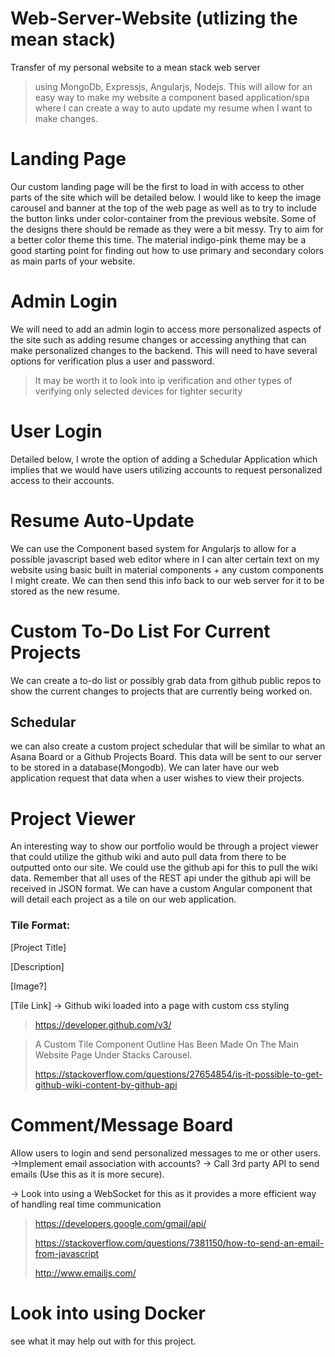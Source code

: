 # Web-Server-Website (utlizing the mean stack)
Transfer of my personal website to a mean stack web server
>using MongoDb, Expressjs, Angularjs, Nodejs.
This will allow for an easy way to make my website a component based application/spa where I can create a way to auto update my resume when I want to make changes.

# Landing Page
Our custom landing page will be the first to load in with access to other parts of the site which will be detailed below. I would like to keep the image carousel and banner at the top of the web page as well as to try to include the button links under color-container from the previous website. Some of the designs there should be remade as they were a bit messy. Try to aim for a better color theme this time. The material indigo-pink theme may be a good starting point for finding out how to use primary and secondary colors as main parts of your website.

# Admin Login
We will need to add an admin login to access more personalized aspects of the site such as adding resume changes or accessing anything that can make personalized changes to the backend. This will need to have several options for verification plus a user and password.
>It may be worth it to look into ip verification and other types of verifying only selected devices for tighter security

# User Login
Detailed below, I wrote the option of adding a Schedular Application which implies that we would have users utilizing accounts to request personalized access to their accounts.

# Resume Auto-Update
We can use the Component based system for Angularjs to allow for a possible javascript based web editor where in I can alter certain text on my website using basic built in material components + any custom components I might create. We can then send this info back to our web server for it to be stored as the new resume.

# Custom To-Do List For Current Projects
We can create a to-do list or possibly grab data from github public repos to show the current changes to projects that are currently being worked on.
## Schedular
we can also create a custom project schedular that will be similar to what an Asana Board or a Github Projects Board. This data will be sent to our server to be stored in a database(Mongodb). We can later have our web application request that data when a user wishes to view their projects.

# Project Viewer
An interesting way to show our portfolio would be through a project viewer that could utilize the github wiki and auto pull data from there to be outputted onto our site. We could use the github api for this to pull the wiki data. Remember that all uses of the REST api under the github api will be received in JSON format. We can have a custom Angular component that will detail each project as a tile on our web application.
### Tile Format:

[Project Title]

[Description]

[Image?]

[Tile Link] -> Github wiki loaded into a page with custom css styling

>https://developer.github.com/v3/

> A Custom Tile Component Outline Has Been Made On The Main Website Page Under Stacks Carousel.
>
>https://stackoverflow.com/questions/27654854/is-it-possible-to-get-github-wiki-content-by-github-api

# Comment/Message Board
Allow users to login and send personalized messages to me or other users. ->Implement email association with accounts?
-> Call 3rd party API to send emails (Use this as it is more secure).

-> Look into using a WebSocket for this as it provides a more efficient way of handling real time communication
>https://developers.google.com/gmail/api/
>
>https://stackoverflow.com/questions/7381150/how-to-send-an-email-from-javascript
>
>http://www.emailjs.com/

# Look into using Docker
see what it may help out with for this project.
